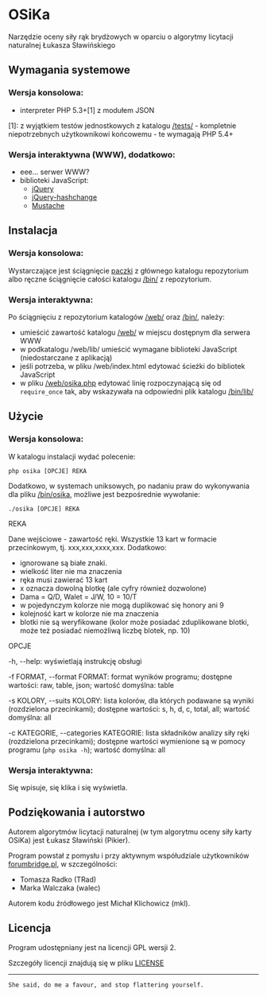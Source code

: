 OSiKa
=====

Narzędzie oceny siły rąk brydżowych w oparciu o algorytmy licytacji naturalnej Łukasza Sławińskiego

Wymagania systemowe
-------------------

### Wersja konsolowa:

 * interpreter PHP 5.3+[1] z modułem JSON

[1]: z wyjątkiem testów jednostkowych z katalogu [/tests/](tests) - kompletnie niepotrzebnych użytkownikowi końcowemu - te wymagają PHP 5.4+

### Wersja interaktywna (WWW), dodatkowo:

 * eee... serwer WWW?
 * biblioteki JavaScript:
   + [jQuery](http://jquery.com)
   + [jQuery-hashchange](http://benalman.com/projects/jquery-hashchange-plugin/)
   + [Mustache](https://github.com/janl/mustache.js/)
 
Instalacja
----------

### Wersja konsolowa:

Wystarczające jest ściągnięcie [paczki](osika.zip) z głównego katalogu repozytorium albo ręczne ściągnięcie całości katalogu [/bin/](bin/) z repozytorium.

### Wersja interaktywna:

Po ściągnięciu z repozytorium katalogów [/web/](web/) oraz [/bin/](bin/), należy:
 * umieścić zawartość katalogu [/web/](web/) w miejscu dostępnym dla serwera WWW
 * w podkatalogu /web/lib/ umieścić wymagane biblioteki JavaScript (niedostarczane z aplikacją)
 * jeśli potrzeba, w pliku /web/index.html edytować ścieżki do bibliotek JavaScript
 * w pliku [/web/osika.php](web/osika.php) edytować linię rozpoczynającą się od `require_once` tak, aby wskazywała na odpowiedni plik katalogu [/bin/lib/](bin/lib/)
 
Użycie
------

### Wersja konsolowa:

W katalogu instalacji wydać polecenie:
```
php osika [OPCJE] REKA
```

Dodatkowo, w systemach uniksowych, po nadaniu praw do wykonywania dla pliku [/bin/osika](bin/osika/), możliwe jest bezpośrednie wywołanie:
```
./osika [OPCJE] REKA
```

REKA

Dane wejściowe - zawartość ręki. Wszystkie 13 kart w formacie przecinkowym, tj. xxx,xxx,xxxx,xxx. Dodatkowo:
 * ignorowane są białe znaki.
 * wielkość liter nie ma znaczenia
 * ręka musi zawierać 13 kart
 * x oznacza dowolną blotkę (ale cyfry również dozwolone)
 * Dama = Q/D, Walet = J/W, 10 = 10/T
 * w pojedynczym kolorze nie mogą duplikować się honory ani 9
 * kolejność kart w kolorze nie ma znaczenia
 * blotki nie są weryfikowane (kolor może posiadać zduplikowane blotki, może też posiadać niemożliwą liczbę blotek, np. 10)

OPCJE

-h, --help: wyświetlają instrukcję obsługi

-f FORMAT, --format FORMAT: format wyników programu; dostępne wartości: raw, table, json; wartość domyślna: table

-s KOLORY, --suits KOLORY: lista kolorów, dla których podawane są wyniki (rozdzielona przecinkami); dostępne wartości: s, h, d, c, total, all; wartość domyślna: all

-c KATEGORIE, --categories KATEGORIE: lista składników analizy siły ręki (rozdzielona przecinkami); dostępne wartości wymienione są w pomocy programu (`php osika -h`); wartość domyślna: all

### Wersja interaktywna:

Się wpisuje, się klika i się wyświetla.

Podziękowania i autorstwo
-------------------------

Autorem algorytmów licytacji naturalnej (w tym algorytmu oceny siły karty OSiKa) jest Łukasz Sławiński (Pikier).

Program powstał z pomysłu i przy aktywnym współudziale użytkowników [forumbridge.pl](http://www.forumbridge.pl), w szczególności:
 * Tomasza Radko (TRad)
 * Marka Walczaka (walec)

Autorem kodu źródłowego jest Michał Klichowicz (mkl).

Licencja
--------

Program udostępniany jest na licencji GPL wersji 2.

Szczegóły licencji znajdują się w pliku [LICENSE](LICENSE)

***
`She said, do me a favour, and stop flattering yourself.`
